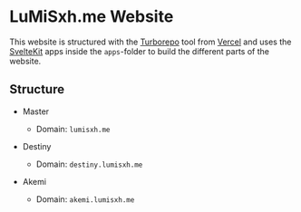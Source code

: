 # LuMiSxh.me Website

This website is structured with the [Turborepo](https://turbo.build/) tool from [Vercel](https://vercel.com/)
and uses the [SvelteKit](https://kit.svelte.dev/) apps inside the `apps`-folder to build the different parts
of the website.

## Structure

- Master
    - Domain: `lumisxh.me`
- Destiny
    - Domain: `destiny.lumisxh.me`

- Akemi
  - Domain: `akemi.lumisxh.me`
